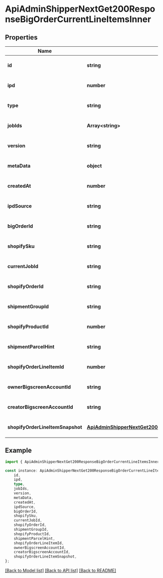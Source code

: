 # ApiAdminShipperNextGet200ResponseBigOrderCurrentLineItemsInner


## Properties

Name | Type | Description | Notes
------------ | ------------- | ------------- | -------------
**id** | **string** |  | [optional] [default to undefined]
**ipd** | **number** |  | [optional] [default to undefined]
**type** | **string** |  | [optional] [default to undefined]
**jobIds** | **Array&lt;string&gt;** |  | [optional] [default to undefined]
**version** | **string** |  | [optional] [default to undefined]
**metaData** | **object** |  | [optional] [default to undefined]
**createdAt** | **number** |  | [optional] [default to undefined]
**ipdSource** | **string** |  | [optional] [default to undefined]
**bigOrderId** | **string** |  | [optional] [default to undefined]
**shopifySku** | **string** |  | [optional] [default to undefined]
**currentJobId** | **string** |  | [optional] [default to undefined]
**shopifyOrderId** | **string** |  | [optional] [default to undefined]
**shipmentGroupId** | **string** |  | [optional] [default to undefined]
**shopifyProductId** | **number** |  | [optional] [default to undefined]
**shipmentParcelHint** | **string** |  | [optional] [default to undefined]
**shopifyOrderLineItemId** | **number** |  | [optional] [default to undefined]
**ownerBigscreenAccountId** | **string** |  | [optional] [default to undefined]
**creatorBigscreenAccountId** | **string** |  | [optional] [default to undefined]
**shopifyOrderLineItemSnapshot** | [**ApiAdminShipperNextGet200ResponseBigOrderLineItemsV2InnerShopifyOrderLineItemSnapshot**](ApiAdminShipperNextGet200ResponseBigOrderLineItemsV2InnerShopifyOrderLineItemSnapshot.md) |  | [optional] [default to undefined]

## Example

```typescript
import { ApiAdminShipperNextGet200ResponseBigOrderCurrentLineItemsInner } from '@heavygee/arda-api-sdk';

const instance: ApiAdminShipperNextGet200ResponseBigOrderCurrentLineItemsInner = {
    id,
    ipd,
    type,
    jobIds,
    version,
    metaData,
    createdAt,
    ipdSource,
    bigOrderId,
    shopifySku,
    currentJobId,
    shopifyOrderId,
    shipmentGroupId,
    shopifyProductId,
    shipmentParcelHint,
    shopifyOrderLineItemId,
    ownerBigscreenAccountId,
    creatorBigscreenAccountId,
    shopifyOrderLineItemSnapshot,
};
```

[[Back to Model list]](../README.md#documentation-for-models) [[Back to API list]](../README.md#documentation-for-api-endpoints) [[Back to README]](../README.md)
